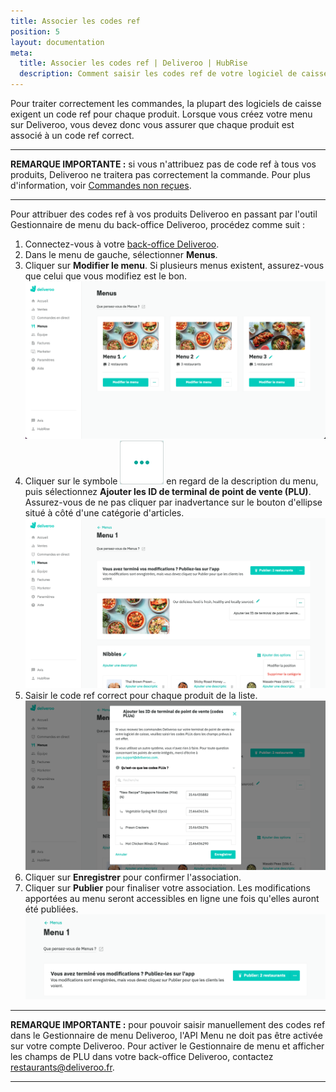 ```yaml
---
title: Associer les codes ref
position: 5
layout: documentation
meta:
  title: Associer les codes ref | Deliveroo | HubRise
  description: Comment saisir les codes ref de votre logiciel de caisse dans votre menu Deliveroo, en utilisant le gestionnaire de menu de Deliveroo.
---
```


Pour traiter correctement les commandes, la plupart des logiciels de caisse exigent un code ref pour chaque produit. Lorsque vous créez votre menu sur Deliveroo, vous devez donc vous assurer que chaque produit est associé à un code ref correct.

---

**REMARQUE IMPORTANTE :** si vous n'attribuez pas de code ref à tous vos produits, Deliveroo ne traitera pas correctement la commande. Pour plus d'information, voir [Commandes non reçues](/apps/deliveroo/depannage#commandes-non-re-ues).

---

Pour attribuer des codes ref à vos produits Deliveroo en passant par l'outil Gestionnaire de menu du back-office Deliveroo, procédez comme suit :

1. Connectez-vous à votre [back-office Deliveroo](https://restaurant-hub.deliveroo.net/).
1. Dans le menu de gauche, sélectionner **Menus**.
1. Cliquer sur **Modifier le menu**. Si plusieurs menus existent, assurez-vous que celui que vous modifiez est le bon. ![Back-office de Deliveroo](../images/008-fr-deliveroo-back-office.png)
1. Cliquer sur le symbole <InlineImage width="24" height="24">![icône d'ellipse](../images/triple-dot.png)</InlineImage> en regard de la description du menu, puis sélectionnez **Ajouter les ID de terminal de point de vente (PLU)**. Assurez-vous de ne pas cliquer par inadvertance sur le bouton d'ellipse situé à côté d'une catégorie d'articles. ![Page de modification de menu de Deliveroo](../images/009-fr-deliveroo-edit-menu-page.png)
1. Saisir le code ref correct pour chaque produit de la liste. ![Fenêtre en incrustation Ajouter des PLU dans Deliveroo](../images/010-fr-deliveroo-add-plus.png)
1. Cliquer sur **Enregistrer** pour confirmer l'association.
1. Cliquer sur **Publier** pour finaliser votre association. Les modifications apportées au menu seront accessibles en ligne une fois qu'elles auront été publiées. ![Bouton de publication de menu dans Deliveroo](../images/012-fr-deliveroo-publish-menu.png)

---

**REMARQUE IMPORTANTE :** pour pouvoir saisir manuellement des codes ref dans le Gestionnaire de menu Deliveroo, l'API Menu ne doit pas être activée sur votre compte Deliveroo. Pour activer le Gestionnaire de menu et afficher les champs de PLU dans votre back-office Deliveroo, contactez [restaurants@deliveroo.fr](restaurants@deliveroo.fr).

---
